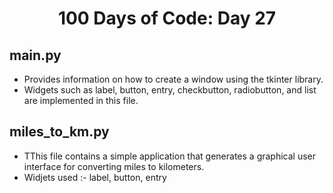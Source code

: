 <h1 align="center">
    100 Days of Code: Day 27
  <br>
</h1>

## main.py
- Provides information on how to create a window using the tkinter library.
- Widgets such as label, button, entry, checkbutton, radiobutton, and list are implemented in this file.

## miles_to_km.py
- TThis file contains a simple application that generates a graphical user interface for converting miles to kilometers.
- Widjets used :- label, button, entry
